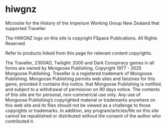 # hiwgnz
Microsite for the History of the Imperium Working Group New Zealand that supported Traveller

The HIWGNZ logo on this site is copyright FSpace Publications. All Rights Reserved.

Refer to products linked from this page for relevant content copyrights.

The Traveller, 2300AD, Twilight: 2000 and Dark
Conspiracy games in all forms are owned by Mongoose
Publishing. Copyright 1977 - 2025 Mongoose
Publishing. Traveller is a registered trademark of
Mongoose Publishing. Mongoose Publishing permits
web sites and fanzines for this game, provided it
contains this notice, that Mongoose Publishing is
notified, and subject to a withdrawal of permission on 90
days notice. The contents of this site are for personal,
non-commercial use only. Any use of Mongoose
Publishing’s copyrighted material or trademarks
anywhere on this web site and its files should not be
viewed as a challenge to those copyrights or
trademarks. In addition, any program/articles/file on this
site cannot be republished or distributed without the
consent of the author who contributed it.